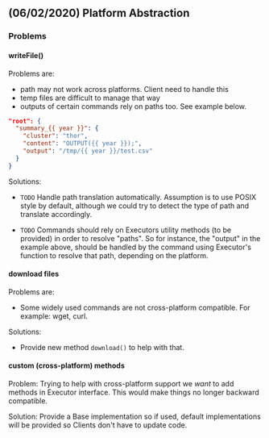 ## (06/02/2020) Platform Abstraction

### Problems

#### writeFile()

Problems are:

- path may not work across platforms. Client need to handle this
- temp files are difficult to manage that way
- outputs of certain commands rely on paths too. See example below.

```json
"root": {
  "summary_{{ year }}": {
    "cluster": "thor",
    "content": "OUTPUT({{ year }});",
    "output": "/tmp/{{ year }}/test.csv"
  }
}
```

Solutions:

- `TODO` Handle path translation automatically. Assumption is to use POSIX style by default, although we could try to detect the type of path and translate accordingly.

- `TODO` Commands should rely on Executors utility methods (to be provided) in order to resolve "paths". So for instance, the "output" in the example above, should be handled by the command using Executor's function to resolve that path, depending on the platform.

#### download files

Problems are:

- Some widely used commands are not cross-platform compatible. For example: wget, curl.

Solutions:

- Provide new method `download()` to help with that.

#### custom (cross-platform) methods

Problem: Trying to help with cross-platform support we _want_ to add methods in Executor interface. This would make things no longer backward compatible.

Solution: Provide a Base implementation so if used, default implementations will be provided so Clients don't have to update code.
